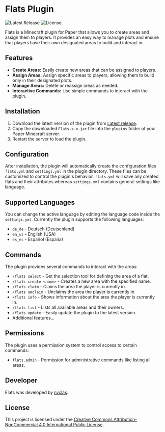 # Flats Plugin

![Latest Release](https://img.shields.io/github/v/release/nvclas/Flats)
![License](https://img.shields.io/github/license/nvclas/Flats)

Flats is a Minecraft plugin for Paper that allows you to create areas and assign them to players. It provides an easy way to manage plots and ensure that players have their own designated areas to build and interact in.

## Features

- **Create Areas:** Easily create new areas that can be assigned to players.
- **Assign Areas:** Assign specific areas to players, allowing them to build only in their designated plots.
- **Manage Areas:** Delete or reassign areas as needed.
- **Interactive Commands:** Use simple commands to interact with the plugin.

## Installation

1. Download the latest version of the plugin from [Latest release](https://github.com/nvclas/Flats/releases/latest).
2. Copy the downloaded `Flats-x.x.jar` file into the `plugins` folder of your Paper Minecraft server.
3. Restart the server to load the plugin.

## Configuration

After installation, the plugin will automatically create the configuration files `flats.yml` and `settings.yml` in the plugin directory. These files can be customized to control the plugin's behavior. `flats.yml` will save any created flats and their attributes whereas `settings.yml` contains general settings like language.

## Supported Languages

You can change the active language by editing the language code inside the `settings.yml`.
Currently the plugin supports the following languages:

- `de_de` - Deutsch (Deutschland)
- `en_us` - English (USA)
- `es_es` - Español (España)

## Commands

The plugin provides several commands to interact with the areas:

- `/flats select` - Get the selection tool for defining the area of a flat.
- `/flats create <name>` - Creates a new area with the specified name.
- `/flats claim` - Claims the area the player is currently in.
- `/flats unclaim` - Unclaims the area the player is currently in.
- `/flats info` - Shows information about the area the player is currently in.
- `/flats list` - Lists all available areas and their owners.
- `/flats update` - Easily update the plugin to the latest version.
- Additional features...

## Permissions

The plugin uses a permission system to control access to certain commands:

- `flats.admin` - Permission for administrative commands like listing all areas.

## Developer

Flats was developed by [nvclas](https://github.com/nvclas).

## License

This project is licensed under the [Creative Commons Attribution-NonCommercial 4.0 International Public License](https://github.com/nvclas/Flats/blob/main/LICENSE.md).